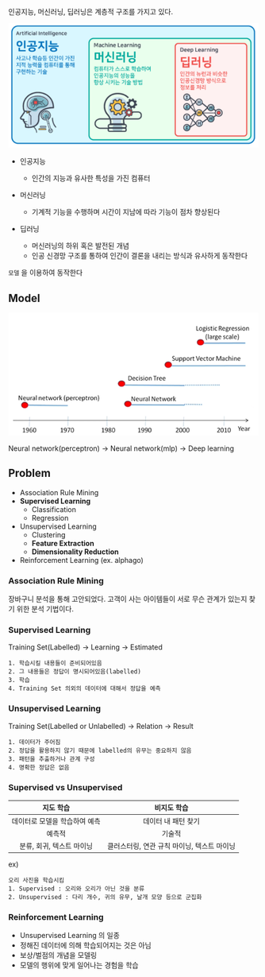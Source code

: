 인공지능, 머신러닝, 딥러닝은 계층적 구조를 가지고 있다.


![ai](../../image/0.ai.png)

* 인공지능
  - 인간의 지능과 유사한 특성을 가진 컴퓨터
  
* 머신러닝
  - 기계적 기능을 수행하며 시간이 지남에 따라 기능이 점차 향상된다
  
* 딥러닝
  - 머신러닝의 하위 혹은 발전된 개념
  - 인공 신경망 구조를 통하여 인간이 결론을 내리는 방식과 유사하게 동작한다

`모델` 을 이용하여 동작한다

## Model
![model](../../image/1.model.png)

Neural network(perceptron) -> Neural network(mlp) -> Deep learning

## Problem

* Association Rule Mining
* <b>Supervised Learning</b>
  * Classification
  * Regression
* Unsupervised Learning
  * Clustering
  * <b>Feature Extraction</b>
  * <b>Dimensionality Reduction</b>
* Reinforcement Learning (ex. alphago)

### Association Rule Mining
장바구니 분석을 통해 고안되었다. 고객이 사는 아이템들이 서로 무슨 관계가 있는지 찾기 위한 분석 기법이다.

### Supervised Learning

Training Set(Labelled) -> Learning -> Estimated
```
1. 학습시킬 내용들이 준비되어있음
2. 그 내용들은 정답이 명시되어있음(labelled)
3. 학습
4. Training Set 의외의 데이터에 대해서 정답을 예측
```

### Unsupervised Learning

Training Set(Labelled or Unlabelled) -> Relation -> Result
```
1. 데이터가 주어짐
2. 정답을 활용하지 않기 때문에 labelled의 유무는 중요하지 않음
3. 패턴을 추출하거나 관계 구성
4. 명확한 정답은 없음
```

### Supervised vs Unsupervised

|지도 학습|비지도 학습|
|:---:|:---:|
|데이터로 모델을 학습하여 예측|데이터 내 패턴 찾기|
|예측적|기술적|
|분류, 회귀, 텍스트 마이닝|클러스터링, 연관 규칙 마이닝, 텍스트 마이닝|

ex)
```
오리 사진을 학습시킴
1. Supervised : 오리와 오리가 아닌 것을 분류
2. Unsupervised : 다리 개수, 귀의 유무, 날개 모양 등으로 군집화
```

### Reinforcement Learning
* Unsupervised Learning 의 일종
* 정해진 데이터에 의해 학습되어지는 것은 아님
* 보상/벌점의 개념을 모델링
* 모델의 행위에 맞게 일어나는 경험을 학습
